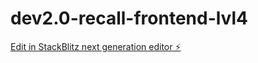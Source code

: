 # dev2.0-recall-frontend-lvl4

[Edit in StackBlitz next generation editor ⚡️](https://stackblitz.com/~/github.com/anmolrishi/dev2.0-recall-frontend-lvl4)